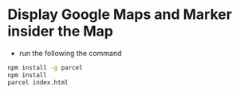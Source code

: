 # Display Google Maps and Marker insider the Map

- run the following the command

```bash
npm install -g parcel
npm install
parcel index.html
```

